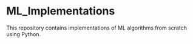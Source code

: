 # ML_Implementations
This repository contains implementations of ML algorithms from scratch using Python.
